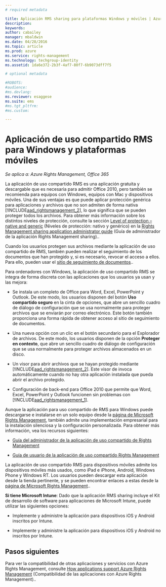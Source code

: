 ```yaml
---
# required metadata

title: Aplicación RMS sharing para plataformas Windows y móviles | Azure RMS
description:
keywords:
author: cabailey
manager: mbaldwin
ms.date: 04/28/2016
ms.topic: article
ms.prod: azure
ms.service: rights-management
ms.technology: techgroup-identity
ms.assetid: 1da6e372-2b3f-4af7-80f7-6b9073dff7f5

# optional metadata

#ROBOTS:
#audience:
#ms.devlang:
ms.reviewer: esaggese
ms.suite: ems
#ms.tgt_pltfrm:
#ms.custom:

---
```



# Aplicación de uso compartido RMS para Windows y plataformas móviles

*Se aplica a: Azure Rights Management, Office 365*

La aplicación de uso compartido RMS es una aplicación gratuita y descargable que es necesaria para admitir Office 2010, pero también se recomienda para equipos con Windows, equipos con Mac y dispositivos móviles. Una de sus ventajas es que puede aplicar protección genérica para aplicaciones y archivos que no son admiten de forma nativa [!INCLUDE[aad_rightsmanagement_2](../includes/aad_rightsmanagement_2_md.md)], lo que significa que se pueden proteger todos los archivos. Para obtener más información sobre los distintos niveles de protección, consulte la sección [Level of protection – native and generic](../rms-client/sharing-app-admin-guide-technical.md#levels-of-protection-native-and-generic) (Niveles de protección: nativo y genérico) en la [Rights Management sharing application administrator guide](../rms-client/sharing-app-admin-guide.md) (Guía de administrador de la aplicación Rights Management sharing)..

Cuando los usuarios protegen sus archivos mediante la aplicación de uso compartido de RMS, también pueden realizar el seguimiento de los documentos que han protegido y, si es necesario, revocar el acceso a ellos. Para ello, pueden usar el [sitio de seguimiento de documentos](http://go.microsoft.com/fwlink/?LinkId=529562)..

Para ordenadores con Windows, la aplicación de uso compartido RMS se integra de forma discreta con las aplicaciones que los usuarios ya usan y las mejora:

-   Se instala un completo de Office para Word, Excel, PowerPoint y Outlook. De este modo, los usuarios disponen del botón **Uso compartido seguro** en la cinta de opciones, que abre un sencillo cuadro de diálogo de configuración que se usa normalmente para proteger archivos que se enviarán por correo electrónico. Este botón también proporciona una forma rápida de obtener acceso al sitio de seguimiento de documentos.

-   Una nueva opción con un clic en el botón secundario para el Explorador de archivos. De este modo, los usuarios disponen de la opción **Proteger en contexto**, que abre un sencillo cuadro de diálogo de configuración que se usa normalmente para proteger archivos almacenados en un disco.

-   Un visor para abrir archivos que se hayan protegido mediante [!INCLUDE[aad_rightsmanagement_2](../includes/aad_rightsmanagement_2_md.md)]. Este visor de invoca automáticamente cuando no hay otra aplicación instalada que pueda abrir el archivo protegido.

-   Configuración de back-end para Office 2010 que permite que Word, Excel, PowerPoint y Outlook funcionen sin problemas con [!INCLUDE[aad_rightsmanagement_1](../includes/aad_rightsmanagement_1_md.md)].

Aunque la aplicación para uso compartido de RMS para Windows puede descargarse e instalarse en un solo equipo desde la [página de Microsoft Rights Management](http://go.microsoft.com/fwlink/?LinkId=303970), también admite una implementación empresarial para la instalación silenciosa y la configuración personalizada. Para obtener más información, vea los recursos siguientes:

-   [Guía del administrador de la aplicación de uso compartido de Rights Management](../rms-client/sharing-app-admin-guide.md)

-   [Guía de usuario de la aplicación de uso compartido Rights Management](../rms-client/sharing-app-user-guide.md)

La aplicación de uso compartido RMS para dispositivos móviles admite los dispositivos móviles más usados, como iPad e iPhone, Android, Windows Phone y Windows RT. Los usuarios pueden descargar esta aplicación desde la tienda pertinente, y se pueden encontrar enlaces a estas desde la [página de Microsoft Rights Management](http://go.microsoft.com/fwlink/?LinkId=303970)..

**Si tiene Microsoft Intune**: Dado que la aplicación RMS sharing incluye el Kit de desarrollo de software para aplicaciones de Microsoft Intune, puede utilizar las siguientes opciones:

-   Implemente y administre la aplicación para dispositivos iOS y Android inscritos por Intune.

-   Implemente y administre la aplicación para dispositivos iOS y Android no inscritos por Intune.


## Pasos siguientes
Para ver la compatibilidad de otras aplicaciones y servicios con Azure Rights Management, consulte [How applications support Azure Rights Management](applications-support.md) (Compatibilidad de las aplicaciones con Azure Rights Management)..



<!--HONumber=Apr16_HO4-->


